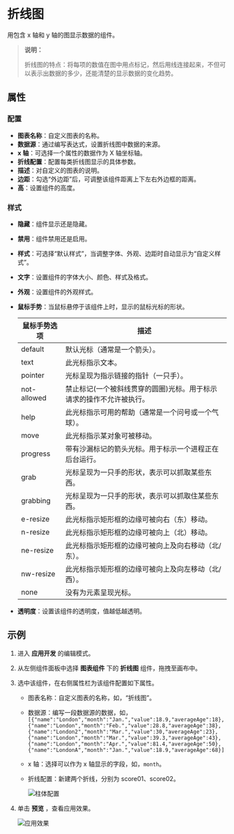 # 折线图

用包含 x 轴和 y 轴的图显示数据的组件。

> **说明：**
>
> 折线图的特点：将每项的数值在图中用点标记，然后用线连接起来，不但可以表示出数据的多少，还能清楚的显示数据的变化趋势。

## 属性

### 配置

- **图表名称**：自定义图表的名称。
- **数据源**：通过编写表达式，设置折线图中数据的来源。
- **x 轴**：可选择一个属性的数据作为 X 轴坐标轴。
- **折线配置**：配置每类折线图显示的具体参数。
- **描述**：对自定义的图表的说明。
- **边距**：勾选“外边距”后，可调整该组件距离上下左右外边框的距离。
- **高**：设置组件的高度。

### 样式

- **隐藏**：组件显示还是隐藏。
- **禁用**：组件禁用还是启用。
- **样式**：可选择“默认样式”，当调整字体、外观、边距时自动显示为“自定义样式”。
- **文字**：设置组件的字体大小、颜色、样式及格式。
- **外观**：设置组件的外观样式。
- **鼠标手势**：当鼠标悬停于该组件上时，显示的鼠标光标的形状。
  
    鼠标手势选项 | 描述
    ---------|----------
    default | 默认光标（通常是一个箭头）。
    text | 此光标指示文本。 
    pointer | 光标呈现为指示链接的指针（一只手）。
    not-allowed | 禁止标记(一个被斜线贯穿的圆圈)光标。用于标示请求的操作不允许被执行。
    help | 此光标指示可用的帮助（通常是一个问号或一个气球）。
    move | 此光标指示某对象可被移动。
    progress | 带有沙漏标记的箭头光标。用于标示一个进程正在后台运行。
    grab | 光标呈现为一只手的形状，表示可以抓取某些东西。
    grabbing | 光标呈现为一只手的形状，表示可以抓取住某些东西。
    e-resize | 此光标指示矩形框的边缘可被向右（东）移动。
    n-resize | 此光标指示矩形框的边缘可被向上（北）移动。
    ne-resize | 此光标指示矩形框的边缘可被向上及向右移动（北/东）。
    nw-resize | 此光标指示矩形框的边缘可被向上及向左移动（北/西）。
    none | 没有为元素呈现光标。

- **透明度**：设置该组件的透明度，值越低越透明。

## 示例

1. 进入 **应用开发** 的编辑模式。
2. 从左侧组件面板中选择 **图表组件** 下的 **折线图** 组件，拖拽至画布中。
3. 选中该组件，在右侧属性栏为该组件配置如下属性。

    - 图表名称：自定义图表的名称，如，“折线图”。
    - 数据源：编写一段数据源的数据，如，
  `[{"name":"London","month":"Jan.","value":18.9,"averageAge":18},{"name":"London","month":"Feb.","value":28.8,"averageAge":38},{"name":"London2","month":"Mar.","value":30,"averageAge":23},{"name":"London","month":"Mar.","value":39.3,"averageAge":43},{"name":"London","month":"Apr.","value":81.4,"averageAge":50},{"name":"LondonA","month":"Jan.","value":18.9,"averageAge":68}]`
     - x 轴：选择可以作为 x 轴显示的字段，如，`month`。
     - 折线配置：新建两个折线，分别为 score01、score02。

        ![柱体配置](https://docimages.blob.core.chinacloudapi.cn/images/Kris/Apps/settingbar20210425.png)

4. 单击 **预览** ，查看应用效果。

    ![应用效果](https://docimages.blob.core.chinacloudapi.cn/images/Kris/Apps/chartline20210512.png)
